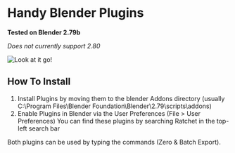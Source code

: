 # Handy Blender Plugins

__Tested on Blender 2.79b__

*Does not currently support 2.80*

![Look at it go!](https://media.giphy.com/media/U1govuIsbWfQEAejyP/giphy.gif)

## How To Install
1. Install Plugins by moving them to the blender Addons directory (usually C:\Program Files\Blender Foundation\Blender\2.79\scripts\addons)
2. Enable Plugins in Blender via the User Preferences (File > User Preferences)
You can find these plugins by searching Ratchet in the top-left search bar

Both plugins can be used by typing the commands (Zero & Batch Export).
